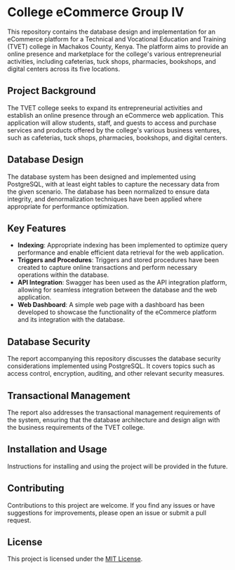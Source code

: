 # College eCommerce Group IV

This repository contains the database design and implementation for an eCommerce platform for a Technical and Vocational Education and Training (TVET) college in Machakos County, Kenya. The platform aims to provide an online presence and marketplace for the college's various entrepreneurial activities, including cafeterias, tuck shops, pharmacies, bookshops, and digital centers across its five locations.

## Project Background

The TVET college seeks to expand its entrepreneurial activities and establish an online presence through an eCommerce web application. This application will allow students, staff, and guests to access and purchase services and products offered by the college's various business ventures, such as cafeterias, tuck shops, pharmacies, bookshops, and digital centers.

## Database Design

The database system has been designed and implemented using PostgreSQL, with at least eight tables to capture the necessary data from the given scenario. The database has been normalized to ensure data integrity, and denormalization techniques have been applied where appropriate for performance optimization.

## Key Features

- **Indexing**: Appropriate indexing has been implemented to optimize query performance and enable efficient data retrieval for the web application.
- **Triggers and Procedures**: Triggers and stored procedures have been created to capture online transactions and perform necessary operations within the database.
- **API Integration**: Swagger has been used as the API integration platform, allowing for seamless integration between the database and the web application.
- **Web Dashboard**: A simple web page with a dashboard has been developed to showcase the functionality of the eCommerce platform and its integration with the database.

## Database Security

The report accompanying this repository discusses the database security considerations implemented using PostgreSQL. It covers topics such as access control, encryption, auditing, and other relevant security measures.

## Transactional Management

The report also addresses the transactional management requirements of the system, ensuring that the database architecture and design align with the business requirements of the TVET college.

## Installation and Usage

Instructions for installing and using the project will be provided in the future.

## Contributing

Contributions to this project are welcome. If you find any issues or have suggestions for improvements, please open an issue or submit a pull request.

## License

This project is licensed under the [MIT License](LICENSE).
